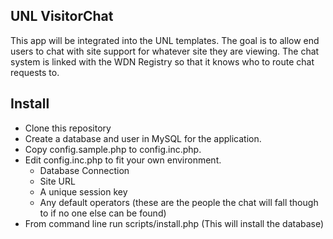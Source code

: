 UNL VisitorChat
---------------

This app will be integrated into the UNL templates.  The goal is to allow end users to chat with site support for whatever site they are viewing.  The chat system is linked with the WDN Registry so that it knows who to route chat requests to.

Install
-------
 - Clone this repository
 - Create a database and user in MySQL for the application.
 - Copy config.sample.php to config.inc.php.
 - Edit config.inc.php to fit your own environment.
   - Database Connection
   - Site URL
   - A unique session key
   - Any default operators (these are the people the chat will fall though to if no one else can be found)
 - From command line run scripts/install.php (This will install the database)
